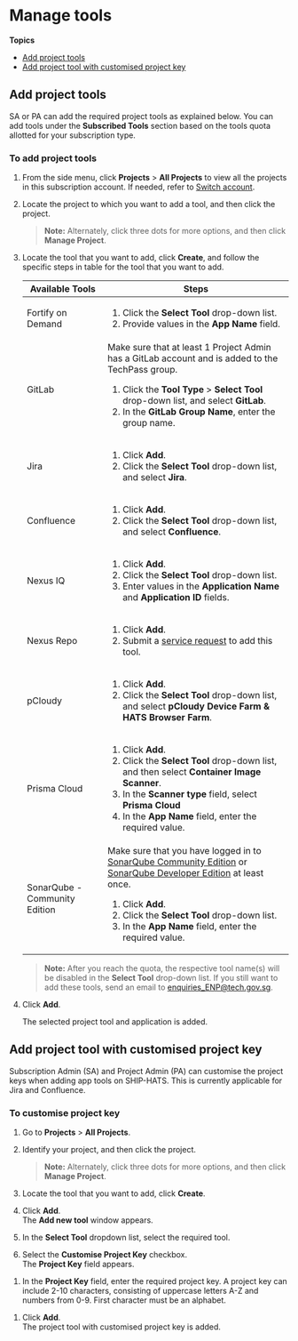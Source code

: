# Manage tools

**Topics**

- [Add project tools](#add-project-tools)
- [Add project tool with customised project key](#add-project-tool-with-customised-project-key)

<!--- [Remove project tools](#remove-project-tools)-->

## Add project tools

SA or PA can add the required project tools as explained below. You can add tools under the **Subscribed Tools** section based on the tools quota allotted for your subscription type. 


### To add project tools

1. From the side menu, click **Projects** > **All Projects** to view all the projects in this subscription account. If needed, refer to [Switch account](manage-account).
1. Locate the project to which you want to add a tool, and then click the project.
    > **Note:** Alternately, click three dots for more options, and then click **Manage Project**.
1. Locate the tool that you want to add, click **Create**, and follow the specific steps in table for the tool that you want to add.

    |Available Tools|Steps|
    |---|---|
    |Fortify on Demand| <ol><li>Click the **Select Tool** drop-down list.</li><li> Provide values in the **App Name** field.</li><ol>|    
    |GitLab|Make sure that at least 1 Project Admin has a GitLab account and is added to the TechPass group.<ol><li>Click the **Tool Type** > **Select Tool** drop-down list, and select **GitLab**.</li><li>In the **GitLab Group Name**, enter the group name.</li> <ol> |
    |Jira|<ol><li>Click **Add**.</li><li>Click the **Select Tool** drop-down list, and select **Jira**.</li><ol>|
    |Confluence|<ol><li>Click **Add**.</li><li>Click the **Select Tool** drop-down list, and select **Confluence**.</li><ol>|
    |Nexus IQ|<ol><li>Click **Add**.</li><li>Click the **Select Tool** drop-down list.</li><li> Enter values in the **Application Name** and **Application ID** fields.</li><ol>|
    |Nexus Repo|<ol><li>Click **Add**.</li><li>Submit a [service request](https://jira.ship.gov.sg/servicedesk/customer/portal/11/) to add this tool.</li><ol>|
    |pCloudy|<ol><li>Click **Add**.</li><li>Click the **Select Tool** drop-down list, and select **pCloudy Device Farm & HATS Browser Farm**.</li><ol>|
    |Prisma Cloud|<ol><li>Click **Add**.</li><li>Click the **Select Tool** drop-down list, and then select **Container Image Scanner**.</li><li>In the **Scanner type** field, select **Prisma Cloud**</li><li>In the **App Name** field, enter the required value. </li><ol>|
    |SonarQube - Community Edition|Make sure that you have logged in to [SonarQube Community Edition](https://sonar.hats.stack.gov.sg/sonar) or [SonarQube Developer Edition](https://sonar1.hats.stack.gov.sg/sonar) at least once.<ol><li>Click **Add**.</li><li>Click the **Select Tool** drop-down list.</li><li>In the **App Name** field, enter the required value.</li><ol>|

    >**Note:** After you reach the quota, the respective tool name(s) will be disabled in the **Select Tool** drop-down list. If you still want to add these tools, send an email to [enquiries_ENP@tech.gov.sg](enquiries_ENP@tech.gov.sg).    
1. Click **Add**.   
    
    The selected project tool and application is added.


## Add project tool with customised project key
Subscription Admin (SA) and Project Admin (PA) can customise the project keys when adding app tools on SHIP-HATS. This is currently applicable for Jira and Confluence.  

### To customise project key 

1. Go to **Projects** > **All Projects**.
1. Identify your project, and then click the project.
    > **Note:** Alternately, click three dots for more options, and then click **Manage Project**.

1. Locate the tool that you want to add, click **Create**.
1. Click **Add**.   
    The **Add new tool** window appears.
1. In the **Select Tool** dropdown list, select the required tool. 
1. Select the **Customise Project Key** checkbox.  
    The **Project Key** field appears.
<!--
1. Choose the required tool.

    ![Add new Development tool](./images/add-new-dev-tool.png)

1.  Select **Customise Project Key**.

    ![customise](./images/customise.png)
-->

1. In the **Project Key** field, enter the required project key. A project key can include 2-10 characters, consisting of uppercase letters A-Z and numbers from 0-9. First character must be an alphabet. 
<!--    ![add](./images/addnewkey.png)-->

1. Click **Add**.  
    The project tool with customised project key is added. 


<!--
## Remove project tools

As a Subscription Admin or a Project Admin, you can remove a tool or an app when it is not required. You can remove the following tools: 
- Confluence
- Fortify on Demand
- GitLab
- Jira
- Nexus IQ
- SonarQube


### To remove a project tool


1. Go to **Projects** > **All Projects**.
1. Identify your project, and then click the project.
    > **Note:** Alternately, click three dots for more options, and then click **Manage Project**.

1. Locate the tool that you want to remove, click **Create** > **Add** > **Customise Project Key**. 

1. Go to **Projects** > **All Projects**.
1. Navigate to the project whose tool you want to remove, and then click **Manage**.
1. On the tool that want to remove, click **Manage**.  
    The **Manage Tool** window appears.
1. From the dropdown, select **Remove App**. 
    **Select App to Remove:** appears, displaying a list of apps. 

    ![removetool](./images/removetool.png)

1. Next to the app that want to remove, click **Remove**.  
    The **Remove** window appears.

    ![remove](./images/confirmremove.png)
1. Enter the requested information, and then click **Proceed**.  

    ![proceed](./images/proceed.png)
    The selected app is removed. If this the last app for the tool, the project tool is also removed. 

-->